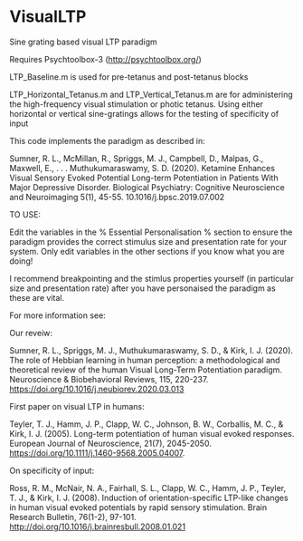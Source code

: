 # VisualLTP
Sine grating based visual LTP paradigm 

Requires Psychtoolbox-3 (http://psychtoolbox.org/)

LTP_Baseline.m is used for pre-tetanus and post-tetanus blocks

LTP_Horizontal_Tetanus.m and LTP_Vertical_Tetanus.m are for administering the high-frequency visual stimulation or photic tetanus. Using either horizontal or vertical sine-gratings allows for the testing of specificity of input

This code implements the paradigm as described in: 

Sumner, R. L., McMillan, R., Spriggs, M. J., Campbell, D., Malpas, G., Maxwell, E., . . . Muthukumaraswamy, S. D. (2020). Ketamine Enhances Visual Sensory Evoked Potential Long-term Potentiation in Patients With Major Depressive Disorder. Biological Psychiatry: Cognitive Neuroscience and Neuroimaging 5(1), 45-55. 10.1016/j.bpsc.2019.07.002



TO USE: 

Edit the variables in the % Essential Personalisation % section to ensure the paradigm provides the correct stimulus size and presentation rate for your system. Only edit variables in the other sections if you know what you are doing!

I recommend breakpointing and the stimlus properties yourself (in particular size and presentation rate) after you have personaised the paradigm as these are vital.


For more information see:

Our reveiw:

Sumner, R. L., Spriggs, M. J., Muthukumaraswamy, S. D., & Kirk, I. J. (2020). The role of Hebbian learning in human perception: a methodological and theoretical review of the human Visual Long-Term Potentiation paradigm. Neuroscience & Biobehavioral Reviews, 115, 220-237. https://doi.org/10.1016/j.neubiorev.2020.03.013

First paper on visual LTP in humans: 

Teyler, T. J., Hamm, J. P., Clapp, W. C., Johnson, B. W., Corballis, M. C., & Kirk, I. J. (2005). Long-term potentiation of human visual evoked responses. European Journal of Neuroscience, 21(7), 2045-2050. https://doi.org/10.1111/j.1460-9568.2005.04007.

On specificity of input:

Ross, R. M., McNair, N. A., Fairhall, S. L., Clapp, W. C., Hamm, J. P., Teyler, T. J., & Kirk, I. J. (2008). Induction of orientation-specific LTP-like changes in human visual evoked potentials by rapid sensory stimulation. Brain Research Bulletin, 76(1-2), 97-101. http://doi.org/10.1016/j.brainresbull.2008.01.021
